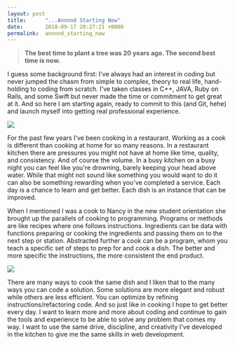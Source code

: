 ```yaml
---
layout: post
title:      "...Annnnd Starting Now"
date:       2018-09-17 20:27:21 +0000
permalink:  annnnd_starting_now
---
```


> **The best time to plant a tree was 20 years ago. The second best time is now.**

I guess some background first: I've always had an interest in coding but never jumped the chasm from simple to complex, theory to real life, hand-holding to coding from scratch. I've taken classes in C++, JAVA, Ruby on Rails, and some Swift but never made the time or commitment to get great at it. And so here I am starting again, ready to commit to this (and Git, hehe) and launch myself into getting real professional experience. 

![](https://i.imgur.com/jtNfrMW.jpg)

For the past few years I've been cooking in a restaurant. Working as a cook is different than cooking at home for so many reasons. In a restaurant kitchen there are pressures you might not have at home like time, quality, and consistency. And of course the volume. In a busy kitchen on a busy night you can feel like you're drowning, barely keeping your head above water. While that might not sound like something you would want to do it can also be something rewarding when you've completed a service. Each day is a chance to learn and get better. Each dish is an instance that can be improved. 

When I mentioned I was a cook to Nancy in the new student orientation she brought up the parallels of cooking to programming. Programs or methods are like recipes where one follows instructions. Ingredients can be data with functions preparing or cooking the ingredients and passing them on to the next step or station. Abstracted further a cook can be a program, whom you teach a specific set of steps to prep for and cook a dish. The better and more specific the instructions, the more consistent the end product. 

![](https://i.imgur.com/cjktz2X.jpg)

There are many ways to cook the same dish and I liken that to the many ways you can code a solution. Some solutions are more elegant and robust while others are less efficient. You can optimize by refining instructions/refactoring code. And so just like in cooking I hope to get better every day. I want to learn more and more about coding and continue to gain the tools and experience to be able to solve any problem that comes my way. I want to use the same drive, discipline, and creativity I've developed in the kitchen to give me the same skills in web development. 
